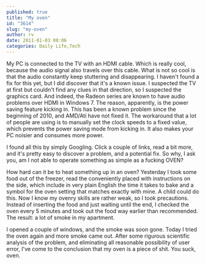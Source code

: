 ```yaml
---
published: true
title: "My oven"
id: "3614"
slug: "my-oven"
author: rv
date: 2011-01-03 08:06
categories: Daily Life,Tech
---
```

My PC is connected to the TV with an HDMI cable. Which is really cool, because the audio signal also travels over this cable. What is not so cool is that the audio constantly keep stuttering and disappearing. I haven't found a fix for this yet, but I did discover that it's a known issue. I suspected the TV at first but couldn't find any clues in that direction, so I suspected the graphics card. And indeed, the Radeon series are known to have audio problems over HDMI in Windows 7. The reason, apparently, is the power saving feature kicking in. This has been a known problem since the beginning of 2010, and AMD/Ati have not fixed it. The workaround that a lot of people are using is to manually set the clock speeds to a fixed value, which prevents the power saving mode from kicking in. It also makes your PC noisier and consumes more power.

I found all this by simply Googling. Click a couple of links, read a bit more, and it's pretty easy to discover a problem, and a potential fix. So why, I ask you, am I not able to operate something as simple as a fucking OVEN?

How hard can it be to heat something up in an oven? Yesterday I took some food out of the freezer, read the conveniently placed with instructions on the side, which include in very plain English the time it takes to bake and a symbol for the oven setting that matches exactly with mine. A child could do this. Now I know my ovenry skills are rather weak, so I took precautions. Instead of inserting the food and just waiting until the end, I checked the oven every 5 minutes and took out the food way earlier than recommended. The result: a lot of smoke in my apartment.

I opened a couple of windows, and the smoke was soon gone. Today I tried the oven again and more smoke came out. After some rigurous scientific analysis of the problem, and eliminating all reasonable possibility of user error, I've come to the conclusion that my oven is a piece of shit. You suck, oven.